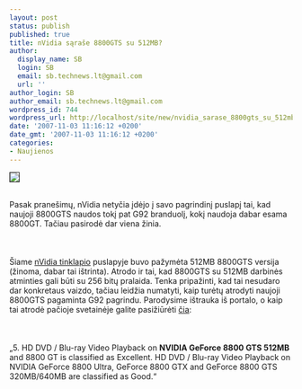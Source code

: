 ```yaml
---
layout: post
status: publish
published: true
title: nVidia sąraše 8800GTS su 512MB?
author:
  display_name: SB
  login: SB
  email: sb.technews.lt@gmail.com
  url: ''
author_login: SB
author_email: sb.technews.lt@gmail.com
wordpress_id: 744
wordpress_url: http://localhost/site/new/nvidia_sarase_8800gts_su_512mb_/
date: '2007-11-03 11:16:12 +0200'
date_gmt: '2007-11-03 11:16:12 +0200'
categories:
- Naujienos
---
```

<div class="imgright"><img src="http://tbn0.google.com/images?q=tbn:xv8hcIg392KZ2M:http://www.nvnews.net/previews/geforce_8800_gtx/images/geforce_8800_gts.jpg" border="1"></div>
<p><br>Pasak pranešimų, nVidia netyčia įdėjo į savo pagrindinį puslapį tai, kad naujoji 8800GTS naudos tokį pat G92 branduolį, kokį naudoja dabar esama 8800GT. Tačiau pasirodė dar viena žinia.<br />
<br><br />
<br>Šiame <a class="ns" href="http://www.nvidia.com/object/geforce_family.html">nVidia tinklapio</a> puslapyje buvo pažymėta 512MB 8800GTS versija (žinoma, dabar tai ištrinta). Atrodo ir tai, kad 8800GTS su 512MB darbinės atminties gali būti su 256 bitų pralaida. Tenka pripažinti, kad tai nesudaro dar konkretaus vaizdo, tačiau leidžia numatyti, kaip turėtų atrodyti naujoji 8800GTS pagaminta G92 pagrindu. Parodysime ištrauka iš portalo, o kaip tai atrodė pačioje svetainėje galite pasižiūrėti <a class="ns" href="http://www.techpowerup.com/img/07-11-02/8800gts.JPG">čia</a>:<br />
<br><br />
<br>„5. HD DVD / Blu-ray Video Playback on <b>NVIDIA GeForce 8800 GTS 512MB</b> and 8800 GT is classified as Excellent. HD DVD / Blu-ray Video Playback on NVIDIA GeForce 8800 Ultra, GeForce 8800 GTX and GeForce 8800 GTS 320MB/640MB are classified as Good.“<br />
<br></p>

